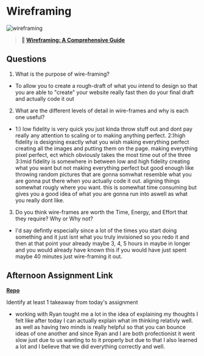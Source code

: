 # Wireframing

![wireframing](https://bcw.blob.core.windows.net/public/img/courses/2293087935019893)

> **📖 [Wireframing: A Comprehensive Guide](https://codeworksacademy.com/fs-student-guide/resources/wk1/06-Wireframing)**

## Questions

1. What is the purpose of wire-framing? 
  - To allow you to create a rough-draft of what you intend to design so that you are able to "create" your website really fast then do your final draft and actually code it out

2. What are the different levels of detail in wire-frames and why is each one useful?
- 1:) low fidelity is very quick you just kinda throw stuff out and dont pay really any attention to scaling or to making anything perfect.
2:)high fidelity is designing exactly what you wish making everything perfect creating all the images and putting them on the page. making everything pixel perfect, ect which obviously takes the most time out of the three
3:)mid fidelity is somewhere in between low and high fidelity creating what you want but not making everything perfect but good enough like throwing random pictures that are gonna somwhat resemble what you are gonna put there when you actually code it out. aligning things somewhat rougly where you want. this is somewhat time consuming but gives you a good idea of what you are gonna run into aswell as what you really dont like.

3. Do you think wire-frames are worth the Time, Energy, and Effort that they require? Why or Why not?
- I'd say defintly especially since a lot of the times you start doing something and it just isnt what you truly invisioned so you redo it and then at that point your already maybe 3, 4, 5 hours in maybe in longer and you would already have known this if you would have just spent maybe 40 minutes just wire-framing it out.

## Afternoon Assignment Link

**[Repo](https://github.com/HardlySalty/1-19-afternoon-challenge)**

Identify at least 1 takeaway from today's assignment
- working with Ryan tought me a lot in the idea of explaining my thoughts I felt like after today I can actually explain what im thinking relativly well. as well as having two minds is really helpful so that you can bounce ideas of one another and since Ryan and I are both profectionist it went slow just due to us wanting to to it properly but due to that I also learned a lot and I believe that we did everything correctly and well.
